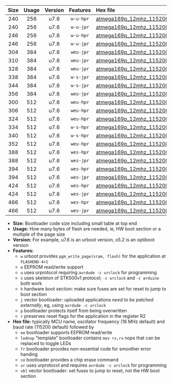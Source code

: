 |Size|Usage|Version|Features|Hex file|
|:-:|:-:|:-:|:-:|:--|
|240|256|u7.6|`w-u-hpr`|[atmega169p_12mhz_115200bps_ur.hex](https://raw.githubusercontent.com/stefanrueger/urboot/main/bootloaders/atmega169p/fcpu_12mhz/115200_bps/atmega169p_12mhz_115200bps_ur.hex)|
|240|256|u7.6|`w-u-jpr`|[atmega169p_12mhz_115200bps_ur_vbl.hex](https://raw.githubusercontent.com/stefanrueger/urboot/main/bootloaders/atmega169p/fcpu_12mhz/115200_bps/atmega169p_12mhz_115200bps_ur_vbl.hex)|
|246|256|u7.6|`w-u-hpr`|[atmega169p_12mhz_115200bps_lednop_ur.hex](https://raw.githubusercontent.com/stefanrueger/urboot/main/bootloaders/atmega169p/fcpu_12mhz/115200_bps/atmega169p_12mhz_115200bps_lednop_ur.hex)|
|246|256|u7.6|`w-u-jpr`|[atmega169p_12mhz_115200bps_lednop_ur_vbl.hex](https://raw.githubusercontent.com/stefanrueger/urboot/main/bootloaders/atmega169p/fcpu_12mhz/115200_bps/atmega169p_12mhz_115200bps_lednop_ur_vbl.hex)|
|304|384|u7.6|`weu-jpr`|[atmega169p_12mhz_115200bps_ee_ur_vbl.hex](https://raw.githubusercontent.com/stefanrueger/urboot/main/bootloaders/atmega169p/fcpu_12mhz/115200_bps/atmega169p_12mhz_115200bps_ee_ur_vbl.hex)|
|310|384|u7.6|`weu-jpr`|[atmega169p_12mhz_115200bps_ee_lednop_ur_vbl.hex](https://raw.githubusercontent.com/stefanrueger/urboot/main/bootloaders/atmega169p/fcpu_12mhz/115200_bps/atmega169p_12mhz_115200bps_ee_lednop_ur_vbl.hex)|
|328|384|u7.6|`weu-jpr`|[atmega169p_12mhz_115200bps_ee_lednop_fr_ur_vbl.hex](https://raw.githubusercontent.com/stefanrueger/urboot/main/bootloaders/atmega169p/fcpu_12mhz/115200_bps/atmega169p_12mhz_115200bps_ee_lednop_fr_ur_vbl.hex)|
|338|384|u7.6|`w-s-jpr`|[atmega169p_12mhz_115200bps_vbl.hex](https://raw.githubusercontent.com/stefanrueger/urboot/main/bootloaders/atmega169p/fcpu_12mhz/115200_bps/atmega169p_12mhz_115200bps_vbl.hex)|
|344|384|u7.6|`w-s-jpr`|[atmega169p_12mhz_115200bps_lednop_vbl.hex](https://raw.githubusercontent.com/stefanrueger/urboot/main/bootloaders/atmega169p/fcpu_12mhz/115200_bps/atmega169p_12mhz_115200bps_lednop_vbl.hex)|
|356|384|u7.6|`weu-jpr`|[atmega169p_12mhz_115200bps_ee_lednop_fr_ce_ur_vbl.hex](https://raw.githubusercontent.com/stefanrueger/urboot/main/bootloaders/atmega169p/fcpu_12mhz/115200_bps/atmega169p_12mhz_115200bps_ee_lednop_fr_ce_ur_vbl.hex)|
|300|512|u7.6|`weu-hpr`|[atmega169p_12mhz_115200bps_ee_ur.hex](https://raw.githubusercontent.com/stefanrueger/urboot/main/bootloaders/atmega169p/fcpu_12mhz/115200_bps/atmega169p_12mhz_115200bps_ee_ur.hex)|
|306|512|u7.6|`weu-hpr`|[atmega169p_12mhz_115200bps_ee_lednop_ur.hex](https://raw.githubusercontent.com/stefanrueger/urboot/main/bootloaders/atmega169p/fcpu_12mhz/115200_bps/atmega169p_12mhz_115200bps_ee_lednop_ur.hex)|
|324|512|u7.6|`weu-hpr`|[atmega169p_12mhz_115200bps_ee_lednop_fr_ur.hex](https://raw.githubusercontent.com/stefanrueger/urboot/main/bootloaders/atmega169p/fcpu_12mhz/115200_bps/atmega169p_12mhz_115200bps_ee_lednop_fr_ur.hex)|
|334|512|u7.6|`w-s-hpr`|[atmega169p_12mhz_115200bps.hex](https://raw.githubusercontent.com/stefanrueger/urboot/main/bootloaders/atmega169p/fcpu_12mhz/115200_bps/atmega169p_12mhz_115200bps.hex)|
|340|512|u7.6|`w-s-hpr`|[atmega169p_12mhz_115200bps_lednop.hex](https://raw.githubusercontent.com/stefanrueger/urboot/main/bootloaders/atmega169p/fcpu_12mhz/115200_bps/atmega169p_12mhz_115200bps_lednop.hex)|
|352|512|u7.6|`weu-hpr`|[atmega169p_12mhz_115200bps_ee_lednop_fr_ce_ur.hex](https://raw.githubusercontent.com/stefanrueger/urboot/main/bootloaders/atmega169p/fcpu_12mhz/115200_bps/atmega169p_12mhz_115200bps_ee_lednop_fr_ce_ur.hex)|
|388|512|u7.6|`wes-hpr`|[atmega169p_12mhz_115200bps_ee.hex](https://raw.githubusercontent.com/stefanrueger/urboot/main/bootloaders/atmega169p/fcpu_12mhz/115200_bps/atmega169p_12mhz_115200bps_ee.hex)|
|388|512|u7.6|`wes-jpr`|[atmega169p_12mhz_115200bps_ee_vbl.hex](https://raw.githubusercontent.com/stefanrueger/urboot/main/bootloaders/atmega169p/fcpu_12mhz/115200_bps/atmega169p_12mhz_115200bps_ee_vbl.hex)|
|394|512|u7.6|`wes-hpr`|[atmega169p_12mhz_115200bps_ee_lednop.hex](https://raw.githubusercontent.com/stefanrueger/urboot/main/bootloaders/atmega169p/fcpu_12mhz/115200_bps/atmega169p_12mhz_115200bps_ee_lednop.hex)|
|394|512|u7.6|`wes-jpr`|[atmega169p_12mhz_115200bps_ee_lednop_vbl.hex](https://raw.githubusercontent.com/stefanrueger/urboot/main/bootloaders/atmega169p/fcpu_12mhz/115200_bps/atmega169p_12mhz_115200bps_ee_lednop_vbl.hex)|
|424|512|u7.6|`wes-hpr`|[atmega169p_12mhz_115200bps_ee_lednop_fr.hex](https://raw.githubusercontent.com/stefanrueger/urboot/main/bootloaders/atmega169p/fcpu_12mhz/115200_bps/atmega169p_12mhz_115200bps_ee_lednop_fr.hex)|
|424|512|u7.6|`wes-jpr`|[atmega169p_12mhz_115200bps_ee_lednop_fr_vbl.hex](https://raw.githubusercontent.com/stefanrueger/urboot/main/bootloaders/atmega169p/fcpu_12mhz/115200_bps/atmega169p_12mhz_115200bps_ee_lednop_fr_vbl.hex)|
|466|512|u7.6|`wes-hpr`|[atmega169p_12mhz_115200bps_ee_lednop_fr_ce.hex](https://raw.githubusercontent.com/stefanrueger/urboot/main/bootloaders/atmega169p/fcpu_12mhz/115200_bps/atmega169p_12mhz_115200bps_ee_lednop_fr_ce.hex)|
|466|512|u7.6|`wes-jpr`|[atmega169p_12mhz_115200bps_ee_lednop_fr_ce_vbl.hex](https://raw.githubusercontent.com/stefanrueger/urboot/main/bootloaders/atmega169p/fcpu_12mhz/115200_bps/atmega169p_12mhz_115200bps_ee_lednop_fr_ce_vbl.hex)|

- **Size:** Bootloader code size including small table at top end
- **Usage:** How many bytes of flash are needed, ie, HW boot section or a multiple of the page size
- **Version:** For example, u7.6 is an urboot version, o5.2 is an optiboot version
- **Features:**
  + `w` urboot provides `pgm_write_page(sram, flash)` for the application at `FLASHEND-4+1`
  + `e` EEPROM read/write support
  + `u` uses urprotocol requiring `avrdude -c urclock` for programming
  + `s` uses skeleton of STK500v1 protocol; `-c urclock` and `-c arduino` both work
  + `h` hardware boot section: make sure fuses are set for reset to jump to boot section
  + `j` vector bootloader: uploaded applications *need to be patched externally*, eg, using `avrdude -c urclock`
  + `p` bootloader protects itself from being overwritten
  + `r` preserves reset flags for the application in the register R2
- **Hex file:** typically MCU name, oscillator frequency (16 MHz default) and baud rate (115200 default) followed by
  + `ee` bootloader supports EEPROM read/write
  + `lednop` "template" bootloader contains `mov rx,rx` nops that can be replaced to toggle LEDs
  + `fr` bootloader provides non-essential code for smoother error handing
  + `ce` bootloader provides a chip erase command
  + `ur` uses urprotocol and requires `avrdude -c urclock` for programming
  + `vbl` vector bootloader: set fuses to jump to reset, not the HW boot section
